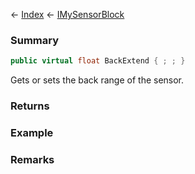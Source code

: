 ← [Index](Api-Index) ← [IMySensorBlock](Sandbox.ModAPI.Ingame.IMySensorBlock)

### Summary

```csharp
public virtual float BackExtend { ; ; }
```

Gets or sets the back range of the sensor.

### Returns

### Example

### Remarks

